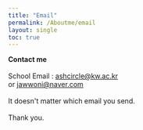 ```yaml
---
title: "Email"
permalink: /Aboutme/email
layout: single
toc: true
---
```


**Contact me**<br><br>
School Email : ashcircle@kw.ac.kr<br>
or jawwoni@naver.com<br><br>
It doesn't matter which email you send.<br><br>
Thank you.